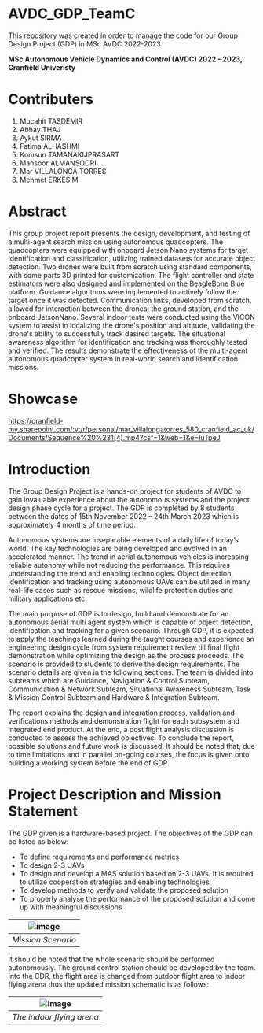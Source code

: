 # AVDC_GDP_TeamC
This repository was created in order to manage the code for our Group Design Project (GDP) in MSc AVDC 2022-2023.

**MSc Autonomous Vehicle Dynamics and Control (AVDC) 2022 - 2023, Cranfield Univeristy**

# Contributers
1. Mucahit TASDEMIR
2. Abhay THAJ
3. Aykut SIRMA
4. Fatima ALHASHMI
5. Komsun TAMANAKIJPRASART
6. Mansoor ALMANSOORI
7. Mar VILLALONGA TORRES
8. Mehmet ERKESIM

# Abstract
This group project report presents the design, development, and testing of a multi-agent search 
mission using autonomous quadcopters. The quadcopters were equipped with onboard Jetson 
Nano systems for target identification and classification, utilizing trained datasets for accurate 
object detection. Two drones were built from scratch using standard components, with some
parts 3D printed for customization. The flight controller and state estimators were also designed 
and implemented on the BeagleBone Blue platform. Guidance algorithms were implemented 
to actively follow the target once it was detected. Communication links, developed from 
scratch, allowed for interaction between the drones, the ground station, and the onboard 
JetsonNano. Several indoor tests were conducted using the VICON system to assist in 
localizing the drone's position and attitude, validating the drone's ability to successfully track
desired targets. The situational awareness algorithm for identification and tracking was 
thoroughly tested and verified. The results demonstrate the effectiveness of the multi-agent 
autonomous quadcopter system in real-world search and identification missions.

# Showcase
https://cranfield-my.sharepoint.com/:v:/r/personal/mar_villalongatorres_580_cranfield_ac_uk/Documents/Sequence%20%231(4).mp4?csf=1&web=1&e=luTpeJ

# Introduction
The Group Design Project is a hands-on project for students of AVDC to gain invaluable experience about the autonomous systems and the project design phase cycle for a project. The GDP is completed by 8 students between the dates of 15th November 2022 – 24th March 2023 which is approximately 4 months of time period.

Autonomous systems are inseparable elements of a daily life of today’s world. The key technologies are being developed and evolved in an accelerated manner. The trend in aerial autonomous vehicles is increasing reliable autonomy while not reducing the performance. This requires understanding the trend and enabling technologies. Object detection, identification and tracking using autonomous UAVs can be utilized in many real-life cases such as rescue missions, wildlife protection duties and military applications etc.

The main purpose of GDP is to design, build and demonstrate for an autonomous aerial multi agent system which is capable of object detection, identification and tracking for a given scenario. Through GDP, it is expected to apply the teachings learned during the taught courses and experience an engineering design cycle from system requirement review till final flight demonstration while optimizing the design as the process proceeds. The scenario is provided to students to derive the design requirements. The scenario details are given in the following sections. The team is divided into subteams which are Guidance, Navigation & Control Subteam, Communication & Network Subteam, Situational Awareness Subteam, Task & Mission Control Subteam and Hardware & Integration Subteam.

The report explains the design and integration process, validation and verifications methods and demonstration flight for each subsystem and integrated end product. At the end, a post flight analysis discussion is conducted to assess the achieved objectives. To conclude the report, possible solutions and future work is discussed.  It should be noted that, due to time limitations and in parallel on-going courses, the focus is given onto building a working system before the end of GDP.

# Project Description and Mission Statement
The GDP given is a hardware-based project. The objectives of the GDP can be listed as below:
- To define requirements and performance metrics
- To design 2-3 UAVs
- To design and develop a MAS solution based on 2-3 UAVs. It is required to utilize cooperation strategies and enabling technologies
- To develop methods to verify and validate the proposed solution
- To properly analyse the performance of the proposed solution and come up with meaningful discussions

|![image](https://github.com/Fatma52125/AVDC_GDP_TeamC/assets/133139057/5e139a94-1b77-403a-acbb-6704ad603560)|
|:--:|
|*Mission Scenario*|

It should be noted that the whole scenario should be performed autonomously. The ground control station should be developed by the team.
Into the CDR, the flight area is changed from outdoor flight area to indoor flying arena thus the updated mission schematic is as follows:

|![image](https://github.com/Fatma52125/AVDC_GDP_TeamC/assets/133139057/26ec1fa9-beab-4d8c-b5d6-33d9859692ce)|
|:--:|
|*The indoor flying arena*|



